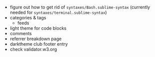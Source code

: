 - figure out how to get rid of `syntaxes/Bash.sublime-syntax` (currently needed for `syntaxes/terminal.sublime-syntax`)
- categories & tags
  - feeds
- light theme for code blocks
- comments
- referrer breakdown page
- darktheme club footer entry
- check validator.w3.org

